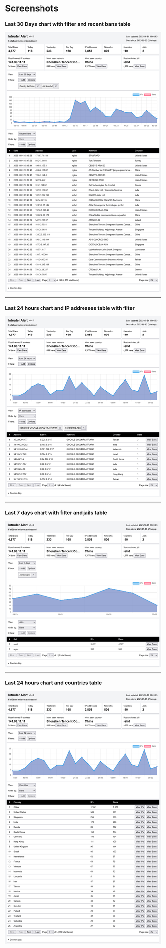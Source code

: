 # Screenshots

### Last 30 Days chart with filter and recent bans table

[![Recent bans table](screenshots/screenshot_1.png)](screenshots/screenshot_1.png)

---

### Last 24 hours chart and IP addresses table with filter

[![IP addresses table with filter](screenshots/screenshot_2.png)](screenshots/screenshot_2.png)

---

### Last 7 days chart with filter and jails table

[![Jails table](screenshots/screenshot_4.png)](screenshots/screenshot_4.png)

---

### Last 24 hours chart and countries table

[![Countries table](screenshots/screenshot_3.png)](screenshots/screenshot_3.png)